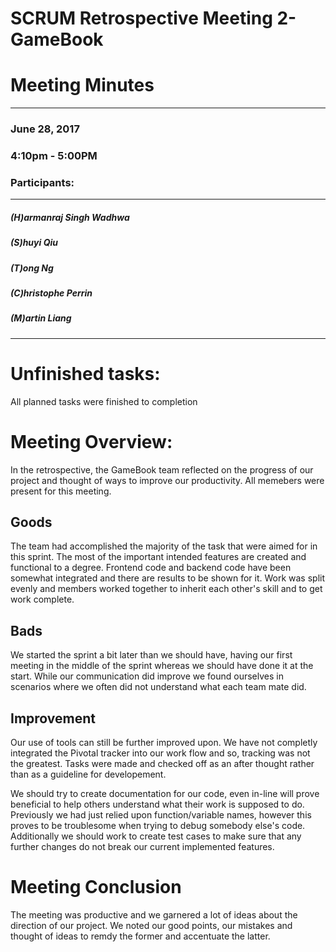 # SCRUM Retrospective Meeting 2- GameBook

# Meeting Minutes
---
### June 28, 2017
### 4:10pm - 5:00PM
### Participants:
***
##### (H)armanraj Singh Wadhwa
##### (S)huyi Qiu
##### (T)ong Ng
##### (C)hristophe Perrin
##### (M)artin Liang
***

# Unfinished tasks:

All planned tasks were finished to completion

# Meeting Overview:

In the retrospective, the GameBook team reflected on the progress of our project and thought of ways to improve our productivity. All memebers were present for this meeting.

## Goods

The team had accomplished the majority of the task that were aimed for in this sprint. The most of the important intended features are created and functional to a degree. Frontend code and backend code have been somewhat integrated and there are results to be shown for it. Work was split evenly and members worked together to inherit each other's skill and to get work complete.

## Bads

We started the sprint a bit later than we should have, having our first meeting in the middle of the sprint whereas we should have done it at the start. While our communication did improve we found ourselves in scenarios where we often did not understand what each team mate did.

## Improvement

Our use of tools can still be further improved upon. We have not completly integrated the Pivotal tracker into our work flow and so, tracking was not the greatest. Tasks were made and checked off as an after thought rather than as a guideline for developement.

We should try to create documentation for our code, even in-line will prove beneficial to help others understand what their work is supposed to do. Previously we had just relied upon function/variable names, however this proves to be troublesome when trying to debug somebody else's code. Additionally we should work to create test cases to make sure that any further changes do not break our current implemented features.

# Meeting Conclusion

The meeting was productive and we garnered a lot of ideas about the direction of our project. We noted our good points, our mistakes and thought of ideas to remdy the former and accentuate the latter.
